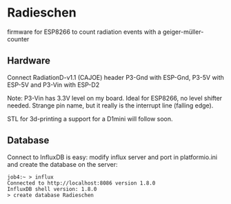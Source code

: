 # Radieschen

firmware for ESP8266 to count radiation events with a geiger-müller-counter

## Hardware
Connect RadiationD-v1.1 (CAJOE) header P3-Gnd with ESP-Gnd, P3-5V with ESP-5V and P3-Vin with ESP-D2

Note: P3-Vin has 3.3V level on my board. Ideal for ESP8266, no level shifter needed. Strange pin name, but it really is the interrupt line (falling edge).

STL for 3d-printing a support for a D1mini will follow soon.

## Database
Connect to InfluxDB is easy: modify influx server and port in platformio.ini and create the database on the server:

    job4:~ > influx
    Connected to http://localhost:8086 version 1.8.0
    InfluxDB shell version: 1.8.0
    > create database Radieschen
